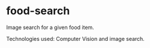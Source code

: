 # food-search


Image search for a given food item.


Technologies used: Computer Vision and image search.
